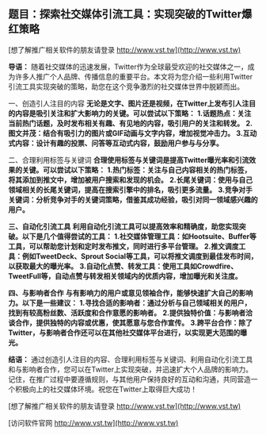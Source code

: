 ## **题目：探索社交媒体引流工具：实现突破的Twitter爆红策略**

[想了解推广相关软件的朋友请登录 http://www.vst.tw](http://www.vst.tw)

**导语：**
随着社交媒体的迅速发展，Twitter作为全球最受欢迎的社交媒体之一，成为许多人推广个人品牌、传播信息的重要平台。本文将为您介绍一些利用Twitter引流工具实现突破的策略，助您在这个竞争激烈的社交媒体世界中脱颖而出。

一、创造引人注目的内容
**无论是文字、图片还是视频，在Twitter上发布引人注目的内容是吸引关注和扩大影响力的关键。可以尝试以下策略：**
**1.话题热点：关注当前热门话题，及时发布相关有趣、有见地的内容，吸引用户的关注和转发。**
**2.图文并茂：结合有吸引力的图片或GIF动画与文字内容，增加视觉冲击力。**
**3.互动式内容：设计有趣的投票、问答等互动式内容，鼓励用户参与与分享。**

二、合理利用标签与关键词
**合理使用标签与关键词是提高Twitter曝光率和引流效果的关键。可以尝试以下策略：**
**1.热门标签：关注与自己内容相关的热门标签，将其添加到推文中，增加被用户搜索和发现的机会。**
**2.长尾关键词：使用与自己领域相关的长尾关键词，提高在搜索引擎中的排名，吸引更多流量。**
**3.竞争对手关键词：分析竞争对手的关键词策略，借鉴其成功经验，吸引对同一领域感兴趣的用户。**

**三、自动化引流工具**
**利用自动化引流工具可以提高效率和精确度，助您实现突破。以下是几个值得尝试的工具：**
**1.社交媒体管理工具：如Hootsuite、Buffer等工具，可以帮助您计划和定时发布推文，同时进行多平台管理。**
**2.推文调度工具：例如TweetDeck、Sprout Social等工具，可以将推文调度到最佳发布时间，以获取最大的曝光率。**
**3.自动化点赞、转发工具：使用工具如Crowdfire、TweetFull等，自动点赞与转发相关领域内的优质内容，增加曝光和关注度。**

**四、与影响者合作**
**与有影响力的用户或意见领袖合作，能够快速扩大自己的影响力。以下是一些建议：**
**1.寻找合适的影响者：通过分析与自己领域相关的用户，找到有较高粉丝数、活跃度和合作意愿的影响者。**
**2.提供独特价值：与影响者洽谈合作，提供独特的内容或优惠，使其愿意与您合作宣传。**
**3.跨平台合作：除了Twitter，与影响者合作还可以在其他社交媒体平台进行，以实现更大范围的曝光。**

**结语：**
通过创造引人注目的内容、合理利用标签与关键词、利用自动化引流工具和与影响者合作，您可以在Twitter上实现突破，并迅速扩大个人品牌的影响力。记住，在推广过程中要遵循规则，与其他用户保持良好的互动和沟通，共同营造一个积极向上的社交媒体环境。祝您在Twitter上取得巨大成功！

[想了解推广相关软件的朋友请登录 http://www.vst.tw](http://www.vst.tw)


[访问软件官网 http://www.vst.tw](http://www.vst.tw)

